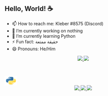 ## Hello, World! ☕
- 📫 How to reach me: Kleber #8575 (Discord)
- 🔭 I’m currently working on nothing
- 🌱 I’m currently learning Python
- ⚡ Fun fact: حقيقة ممتعة
- 😄 Pronouns: He/Him


<div align="center">
  <a href="https://github.com/klebo1">
  <img src="https://github-readme-stats.vercel.app/api?username=klebo1&show_icons=true&theme=github_dark&include_all_commits=true&count_private=true"/>
  <img src="https://github-readme-stats.vercel.app/api/top-langs/?username=klebo1&layout=compact&langs_count=7&theme=github_dark"/>
  </a>
</div>

## 

<div style="display: inline_block"><br>
    <img align="center" alt="Klebo-Python" height="30" width="40" src="https://raw.githubusercontent.com/devicons/devicon/master/icons/python/python-original.svg">
</div>


<div align="center">
<a href="https://steamcommunity.com/id/klebo1/" target="_blank"><img src="https://img.shields.io/badge/Steam-000000?style=for-the-badge&logo=steam&logoColor=white">
<a href="https://www.youtube.com/channel/UCsv5hlNjjKya1591ibNuFiA" target="_blank"><img src="https://img.shields.io/badge/YouTube-FF0000?style=for-the-badge&logo=youtube&logoColor=white">
<a href="https://www.instagram.com/klebwrr/" target="_blank"><img src="https://img.shields.io/badge/Instagram-E4405F?style=for-the-badge&logo=instagram&logoColor=white">
  
</div>
